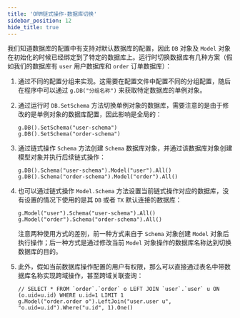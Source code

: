 ```yaml
---
title: 'ORM链式操作-数据库切换'
sidebar_position: 12
hide_title: true
---
```


我们知道数据库的配置中有支持对默认数据库的配置，因此 `DB` 对象及 `Model` 对象在初始化的时候已经绑定到了特定的数据库上。运行时切换数据库有几种方案（假如我们的数据库有 `user` 用户数据库和 `order` 订单数据库）：

1. 通过不同的配置分组来实现。这需要在配置文件中配置不同的分组配置，随后在程序中可以通过 `g.DB("分组名称")` 来获取特定数据库的单例对象。
2. 通过运行时 `DB.SetSchema` 方法切换单例对象的数据库，需要注意的是由于修改的是单例对象的数据库配置，因此影响是全局的：









   ```
   g.DB().SetSchema("user-schema")
   g.DB().SetSchema("order-schema")
   ```

3. 通过链式操作 `Schema` 方法创建 `Schema` 数据库对象，并通过该数据库对象创建模型对象并执行后续链式操作：









   ```
   g.DB().Schema("user-schema").Model("user").All()
   g.DB().Schema("order-schema").Model("order").All()
   ```

4. 也可以通过链式操作 `Model.Schema` 方法设置当前链式操作对应的数据库，没有设置的情况下使用的是其 `DB` 或者 `TX` 默认连接的数据库：









   ```
   g.Model("user").Schema("user-schema").All()
   g.Model("order").Schema("order-schema").All()
   ```









   注意两种使用方式的差别，前一种方式来自于 `Schema` 对象创建 `Model` 对象后执行操作；后一种方式是通过修改当前 `Model` 对象操作的数据库名称达到切换数据库的目的。

5. 此外，假如当前数据库操作配置的用户有权限，那么可以直接通过表名中带数据库名称实现跨域操作，甚至跨域关联查询：









   ```
   // SELECT * FROM `order`.`order` o LEFT JOIN `user`.`user` u ON (o.uid=u.id) WHERE u.id=1 LIMIT 1
   g.Model("order.order o").LeftJoin("user.user u", "o.uid=u.id").Where("u.id", 1).One()
   ```